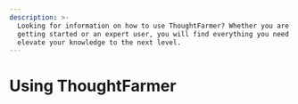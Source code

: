```yaml
---
description: >-
  Looking for information on how to use ThoughtFarmer? Whether you are just
  getting started or an expert user, you will find everything you need to
  elevate your knowledge to the next level.
---
```


# Using ThoughtFarmer

